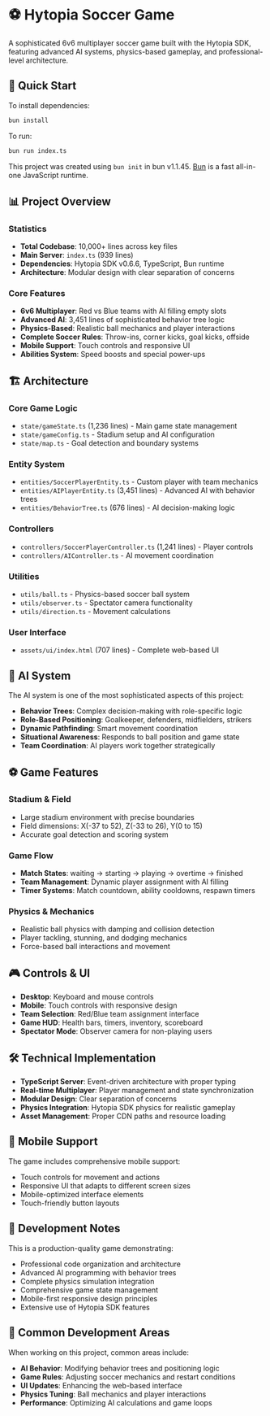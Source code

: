 # ⚽ Hytopia Soccer Game

A sophisticated 6v6 multiplayer soccer game built with the Hytopia SDK, featuring advanced AI systems, physics-based gameplay, and professional-level architecture.

## 🚀 Quick Start

To install dependencies:

```bash
bun install
```

To run:

```bash
bun run index.ts
```

This project was created using `bun init` in bun v1.1.45. [Bun](https://bun.sh) is a fast all-in-one JavaScript runtime.

## 📊 Project Overview

### **Statistics**
- **Total Codebase**: 10,000+ lines across key files
- **Main Server**: `index.ts` (939 lines)
- **Dependencies**: Hytopia SDK v0.6.6, TypeScript, Bun runtime
- **Architecture**: Modular design with clear separation of concerns

### **Core Features**
- **6v6 Multiplayer**: Red vs Blue teams with AI filling empty slots
- **Advanced AI**: 3,451 lines of sophisticated behavior tree logic
- **Physics-Based**: Realistic ball mechanics and player interactions
- **Complete Soccer Rules**: Throw-ins, corner kicks, goal kicks, offside
- **Mobile Support**: Touch controls and responsive UI
- **Abilities System**: Speed boosts and special power-ups

## 🏗️ Architecture

### **Core Game Logic**
- `state/gameState.ts` (1,236 lines) - Main game state management
- `state/gameConfig.ts` - Stadium setup and AI configuration
- `state/map.ts` - Goal detection and boundary systems

### **Entity System**
- `entities/SoccerPlayerEntity.ts` - Custom player with team mechanics
- `entities/AIPlayerEntity.ts` (3,451 lines) - Advanced AI with behavior trees
- `entities/BehaviorTree.ts` (676 lines) - AI decision-making logic

### **Controllers**
- `controllers/SoccerPlayerController.ts` (1,241 lines) - Player controls
- `controllers/AIController.ts` - AI movement coordination

### **Utilities**
- `utils/ball.ts` - Physics-based soccer ball system
- `utils/observer.ts` - Spectator camera functionality
- `utils/direction.ts` - Movement calculations

### **User Interface**
- `assets/ui/index.html` (707 lines) - Complete web-based UI

## 🤖 AI System

The AI system is one of the most sophisticated aspects of this project:

- **Behavior Trees**: Complex decision-making with role-specific logic
- **Role-Based Positioning**: Goalkeeper, defenders, midfielders, strikers
- **Dynamic Pathfinding**: Smart movement coordination
- **Situational Awareness**: Responds to ball position and game state
- **Team Coordination**: AI players work together strategically

## ⚽ Game Features

### **Stadium & Field**
- Large stadium environment with precise boundaries
- Field dimensions: X(-37 to 52), Z(-33 to 26), Y(0 to 15)
- Accurate goal detection and scoring system

### **Game Flow**
- **Match States**: waiting → starting → playing → overtime → finished
- **Team Management**: Dynamic player assignment with AI filling
- **Timer Systems**: Match countdown, ability cooldowns, respawn timers

### **Physics & Mechanics**
- Realistic ball physics with damping and collision detection
- Player tackling, stunning, and dodging mechanics
- Force-based ball interactions and movement

## 🎮 Controls & UI

- **Desktop**: Keyboard and mouse controls
- **Mobile**: Touch controls with responsive design
- **Team Selection**: Red/Blue team assignment interface
- **Game HUD**: Health bars, timers, inventory, scoreboard
- **Spectator Mode**: Observer camera for non-playing users

## 🛠️ Technical Implementation

- **TypeScript Server**: Event-driven architecture with proper typing
- **Real-time Multiplayer**: Player management and state synchronization
- **Modular Design**: Clear separation of concerns
- **Physics Integration**: Hytopia SDK physics for realistic gameplay
- **Asset Management**: Proper CDN paths and resource loading

## 📱 Mobile Support

The game includes comprehensive mobile support:
- Touch controls for movement and actions
- Responsive UI that adapts to different screen sizes
- Mobile-optimized interface elements
- Touch-friendly button layouts

## 🎯 Development Notes

This is a production-quality game demonstrating:
- Professional code organization and architecture
- Advanced AI programming with behavior trees
- Complete physics simulation integration
- Comprehensive game state management
- Mobile-first responsive design principles
- Extensive use of Hytopia SDK features

## 🔧 Common Development Areas

When working on this project, common areas include:
- **AI Behavior**: Modifying behavior trees and positioning logic
- **Game Rules**: Adjusting soccer mechanics and restart conditions
- **UI Updates**: Enhancing the web-based interface
- **Physics Tuning**: Ball mechanics and player interactions
- **Performance**: Optimizing AI calculations and game loops
